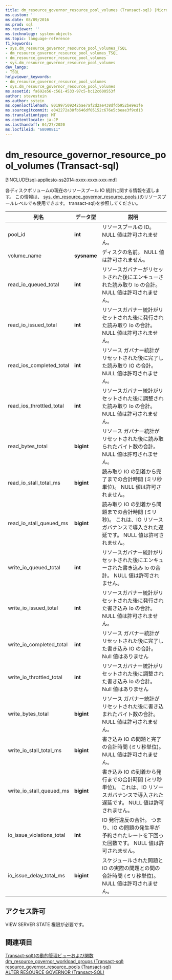 ```yaml
---
title: dm_resource_governor_resource_pool_volumes (Transact-sql) |Microsoft Docs
ms.custom: ''
ms.date: 08/09/2016
ms.prod: sql
ms.reviewer: ''
ms.technology: system-objects
ms.topic: language-reference
f1_keywords:
- sys.dm_resource_governor_resource_pool_volumes_TSQL
- dm_resource_governor_resource_pool_volumes_TSQL
- dm_resource_governor_resource_pool_volumes
- sys.dm_resource_governor_resource_pool_volumes
dev_langs:
- TSQL
helpviewer_keywords:
- dm_resource_governor_resource_pool_volumes
- sys.dm_resource_governor_resource_pool_volumes
ms.assetid: fa692e56-c561-4533-97c5-bc12c600553f
author: stevestein
ms.author: sstein
ms.openlocfilehash: 801997509242bae7af2d2ae438dfdb952be9e1fe
ms.sourcegitcommit: e042272a38fb646df05152c676e5cbeae3f9cd13
ms.translationtype: MT
ms.contentlocale: ja-JP
ms.lasthandoff: 04/27/2020
ms.locfileid: "68090811"
---
```

# <a name="sysdm_resource_governor_resource_pool_volumes-transact-sql"></a>dm_resource_governor_resource_pool_volumes (Transact-sql)
[!INCLUDE[tsql-appliesto-ss2014-xxxx-xxxx-xxx-md](../../includes/tsql-appliesto-ss2014-xxxx-xxxx-xxx-md.md)]

  各ディスクボリュームの現在のリソースプール IO 統計に関する情報を返します。 この情報は、 [sys. dm_resource_governor_resource_pools &#40;](../../relational-databases/system-dynamic-management-views/sys-dm-resource-governor-resource-pools-transact-sql.md)のリソースプールレベルでも使用できます。 transact-sql&#41;を参照してください。  
  
  
|列名|データ型|説明|  
|-----------------|---------------|-----------------|  
|pool_id|**int**|リソースプールの ID。 NULL 値は許可されません。|  
|volume_name|**sysname**|ディスクの名前。 NULL 値は許可されません。|  
|read_io_queued_total|**int**|リソースガバナーがリセットされた後にエンキューされた読み取り Io の合計。 NULL 値は許可されません。|  
|read_io_issued_total|**int**|リソースガバナー統計がリセットされた後に発行された読み取り Io の合計。 NULL 値は許可されません。|  
|read_ios_completed_total|**int**|リソース ガバナー統計がリセットされた後に完了した読み取り IO の合計。 NULL 値は許可されません。|  
|read_ios_throttled_total|**int**|リソースガバナー統計がリセットされた後に調整された読み取り Io の合計。 NULL 値は許可されません。|  
|read_bytes_total|**bigint**|リソース ガバナー統計がリセットされた後に読み取られたバイト数の合計。 NULL 値は許可されません。|  
|read_io_stall_total_ms|**bigint**|読み取り IO の到着から完了までの合計時間 (ミリ秒単位)。 NULL 値は許可されません。|  
|read_io_stall_queued_ms|**bigint**|読み取り IO の到着から問題までの合計時間 (ミリ秒)。 これは、IO リソースガバナンスで導入された遅延です。 NULL 値は許可されません。|  
|write_io_queued_total|**int**|リソースガバナー統計がリセットされた後にエンキューされた書き込み Io の合計。 NULL 値は許可されません。|  
|write_io_issued_total|**int**|リソースガバナー統計がリセットされた後に発行された書き込み Io の合計。 NULL 値は許可されません。|  
|write_io_completed_total|**int**|リソース ガバナー統計がリセットされた後に完了した書き込み IO の合計。 Null 値はありません|  
|write_io_throttled_total|**int**|リソースガバナー統計がリセットされた後に調整された書き込み Io の合計。 Null 値はありません|  
|write_bytes_total|**bigint**|リソース ガバナー統計がリセットされた後に書き込まれたバイト数の合計。 NULL 値は許可されません。|  
|write_io_stall_total_ms|**bigint**|書き込み IO の問題と完了の合計時間 (ミリ秒単位)。 NULL 値は許可されません。|  
|write_io_stall_queued_ms|**bigint**|書き込み IO の到着から発行までの合計時間 (ミリ秒単位)。 これは、IO リソースガバナンスで導入された遅延です。 NULL 値は許可されません。|  
|io_issue_violations_total|**int**|IO 発行違反の合計。 つまり、IO の問題の発生率が予約されたレートを下回った回数です。 NULL 値は許可されません。|  
|io_issue_delay_total_ms|**bigint**|スケジュールされた問題と IO の実際の問題との間の合計時間 (ミリ秒単位)。 NULL 値は許可されません。|  
  
## <a name="permissions"></a>アクセス許可  
 VIEW SERVER STATE 権限が必要です。  
  
## <a name="see-also"></a>関連項目  
 [Transact-sql&#41;&#40;の動的管理ビューおよび関数](~/relational-databases/system-dynamic-management-views/system-dynamic-management-views.md)   
 [dm_resource_governor_workload_groups &#40;Transact-sql&#41;](../../relational-databases/system-dynamic-management-views/sys-dm-resource-governor-workload-groups-transact-sql.md)   
 [resource_governor_resource_pools &#40;Transact-sql&#41;](../../relational-databases/system-catalog-views/sys-resource-governor-resource-pools-transact-sql.md)   
 [ALTER RESOURCE GOVERNOR &#40;Transact-SQL&#41;](../../t-sql/statements/alter-resource-governor-transact-sql.md)  
  
  

